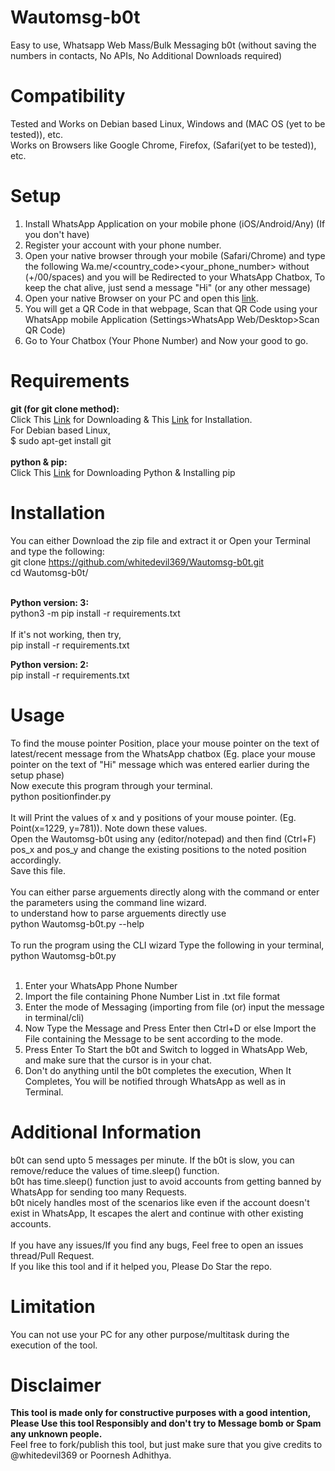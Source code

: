 # Wautomsg-b0t
Easy to use, Whatsapp Web Mass/Bulk Messaging b0t (without saving the numbers in contacts, No APIs, No Additional Downloads required)

# Compatibility
Tested and Works on Debian based Linux, Windows and (MAC OS (yet to be tested)), etc. <br />
Works on Browsers like Google Chrome, Firefox, (Safari(yet to be tested)), etc. <br />

# Setup
1. Install WhatsApp Application on your mobile phone (iOS/Android/Any) (If you don't have) <br />
2. Register your account with your phone number. <br />
3. Open your native browser through your mobile (Safari/Chrome) and type the following Wa.me/<country_code><your_phone_number> without (+/00/spaces)
and you will be Redirected to your WhatsApp Chatbox, To keep the chat alive, just send a message "Hi" (or any other message) <br />
4. Open your native Browser on your PC and open this <a href="https://web.whatsapp.com/">link</a>. <br />
5. You will get a QR Code in that webpage, Scan that QR Code using your WhatsApp mobile Application (Settings>WhatsApp Web/Desktop>Scan QR Code) <br />
6. Go to Your Chatbox (Your Phone Number) and Now your good to go.

# Requirements
<b>git (for git clone method):<br /></b>
Click This <a href="https://git-scm.com/downloads">Link</a> for Downloading & This <a href="https://git-scm.com/book/en/v2/Getting-Started-Installing-Git">Link</a> for Installation. <br />
For Debian based Linux, <br /> 
$ sudo apt-get install git <br /><br />
<b>python & pip:<br /></b>
Click This <a href="https://www.python.org/downloads/">Link</a> for Downloading Python & Installing pip
  
# Installation
You can either Download the zip file and extract it or
Open your Terminal and type the following: <br />
git clone https://github.com/whitedevil369/Wautomsg-b0t.git <br />
cd Wautomsg-b0t/ <br /><br />

<b>Python version: 3:<br /></b>
python3 -m pip install -r requirements.txt <br /><br />
If it's not working, then try, <br />
pip install -r requirements.txt

<b>Python version: 2:<br /></b>
pip install -r requirements.txt

# Usage
To find the mouse pointer Position, place your mouse pointer on the text of latest/recent message from the WhatsApp chatbox (Eg. place your mouse pointer on the text of "Hi" message which was entered earlier during the setup phase) <br />
Now execute this program through your terminal. <br />
python positionfinder.py <br /><br />
It will Print the values of x and y positions of your mouse pointer. (Eg. Point(x=1229, y=781)). Note down these values. <br />
Open the Wautomsg-b0t using any (editor/notepad) and then find (Ctrl+F) pos_x and pos_y and change the existing positions to the noted position accordingly. <br />
Save this file. <br /><br />
You can either parse arguements directly along with the command or enter the parameters using the command line wizard.<br />
to understand how to parse arguements directly use <br />
python Wautomsg-b0t.py --help<br /><br />
To run the program using the CLI wizard Type the following in your terminal, <br />
python Wautomsg-b0t.py <br /><br />
1. Enter your WhatsApp Phone Number <br />
2. Import the file containing Phone Number List in .txt file format <br />
3. Enter the mode of Messaging (importing from file (or) input the message in terminal/cli) <br />
4. Now Type the Message and Press Enter then Ctrl+D or else Import the File containing the Message to be sent according to the mode. <br />
5. Press Enter To Start the b0t and Switch to logged in WhatsApp Web, and make sure that the cursor is in your chat. <br />
6. Don't do anything until the b0t completes the execution, When It Completes, You will be notified through WhatsApp as well as in Terminal. <br />

# Additional Information
b0t can send upto 5 messages per minute. If the b0t is slow, you can remove/reduce the values of time.sleep() function. <br />
b0t has time.sleep() function just to avoid accounts from getting banned by WhatsApp for sending too many Requests. <br />
b0t nicely handles most of the scenarios like even if the account doesn't exist in WhatsApp, It escapes the alert and continue with other existing accounts. <br /><br />
If you have any issues/If you find any bugs, Feel free to open an issues thread/Pull Request. <br />
If you like this tool and if it helped you, Please Do Star the repo.

# Limitation
You can not use your PC for any other purpose/multitask during the execution of the tool. 

# Disclaimer
<b>This tool is made only for constructive purposes with a good intention, Please Use this tool Responsibly and don't try to Message bomb or Spam any unknown people.</b> <br />
Feel free to fork/publish this tool, but just make sure that you give credits to @whitedevil369 or Poornesh Adhithya.<br />
